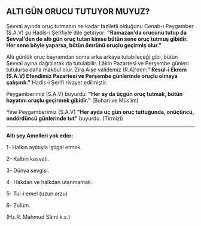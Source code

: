 ## ALTI GÜN ORUCU TUTUYOR MUYUZ?

Şevval ayında oruç tutmanın ne kadar faziletli oldu­ğunu Cenab-ı Peygamber (S.A.V) şu Hadis-i Şerifiyle di­le getiriyor: **"Ramazan'da orucunu tutup da Şevval'den de altı gün oruç tutan kimse bütün sene oruç tutmuş gibidir. Her sene böyle yaparsa, bütün ömrünü oruçlu geçirmiş olur."**

Altı günlük oruç bayramdan sonra arka arkaya tutabi­leceği gibi, bütün Şevval ayına dağıtılarak da tutulabilir. Lâkin Pazartesi ve Perşembe günleri tutulursa daha makbul olur. Zira Aişe validemiz (R.A)'den:**" Resul-i Ekrem (S.A.V) Efendimiz Pazartesi ve Perşembe günle­rinde oruçlu olmaya çalışırdı."** Hadis-i Şerifi rivayet edilmiştir.

Peygamberimiz (S.A.V) buyurdu: **"Her ay da üçgün oruç tutmak, bütün hayatını oruçlu geçirmek gibidir."** (Buhari ve Müslim)

Yine Peygamberimiz (S.A.V) **"Her ayda üç gün oruç tuttuğunda, onüçüncü, ondördüncü günlerinde tut"** buyurdu. (Tirmizi)

<hr>

**Altı şey Amelleri yok eder:**

1- Halkın ayıbıyla iştigal etmek.

2- Kalbin kasveti.

3- Dünya sevgisi.

4- Hakdan ve halkdan utanmamak.

5- Tul-i emel (uzun arzu)

6- Zulüm.

(Hz.R. Mahmud Sâmi k.s.)

